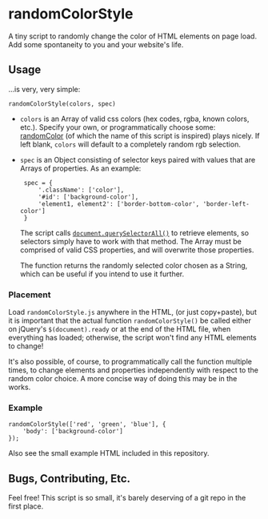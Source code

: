 # randomColorStyle

A tiny script to randomly change the color of HTML elements on page load.  Add
some spontaneity to you and your website's life.

## Usage

...is very, very simple:

    randomColorStyle(colors, spec)

 - `colors` is an Array of valid css colors (hex codes, rgba, known colors,
     etc.). Specify your own, or programmatically
     choose some: [randomColor](https://github.com/davidmerfield/randomColor)
     (of which the name of this script is inspired) plays nicely. If left
     blank, `colors` will default to a completely random rgb selection.
 - `spec` is an Object consisting of selector keys paired with values that are
     Arrays of properties. As an example:

        spec = {
            '.className': ['color'],
            '#id': ['background-color'],
            'element1, element2': ['border-bottom-color', 'border-left-color']
        }

    The script calls
    [`document.querySelectorAll()`](https://developer.mozilla.org/en-US/docs/Web/API/Document.querySelectorAll)
    to retrieve elements, so selectors simply have to work with that method.
    The Array must be comprised of valid CSS properties, and will overwrite
    those properties.

    The function returns the randomly selected color chosen as a String, which
    can be useful if you intend to use it further.

### Placement

Load `randomColorStyle.js` anywhere in the HTML, (or just copy+paste), but it
is important that the actual function `randomColorStyle()` be called either
on jQuery's `$(document).ready` or at the end of the HTML file, when everything
has loaded; otherwise, the script won't find any HTML elements to change!

It's also possible, of course, to programmatically call the function multiple
times, to change elements and properties independently with respect to the
random color choice. A more concise way of doing this may be in the works.

### Example

    randomColorStyle(['red', 'green', 'blue'], {
        'body': ['background-color']
    });

Also see the small example HTML included in this repository.

## Bugs, Contributing, Etc.

Feel free! This script is so small, it's barely deserving of a git repo in the
first place.
